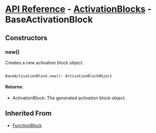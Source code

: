 # [API Reference](../../API.md) - [ActivationBlocks](../ActivationBlocks.md) - BaseActivationBlock

## Constructors

### new()

Creates a new activation block object.

```

BaseActivationBlock.new(): ActivationBlockObject

```

#### Returns:

* ActivationBlock: The generated activation block object.

## Inherited From

* [FunctionBlock](../Cores/FunctionBlock.md)
